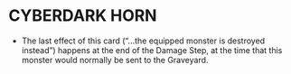 
# CYBERDARK HORN

*   The last effect of this card (“…the equipped monster is destroyed instead”) happens at the end of the Damage Step, at the time that this monster would normally be sent to the Graveyard.

  